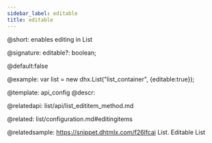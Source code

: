 ```yaml
---
sidebar_label: editable
title: editable
---          
```


@short: enables editing in List

@signature:  editable?: boolean;

@default:false

@example: 
var list = new dhx.List("list_container", {editable:true});


@template:	api_config
@descr: 


@relatedapi:
list/api/list_edititem_method.md

@related: list/configuration.md#editingitems

@relatedsample:
https://snippet.dhtmlx.com/f26lfcai	List. Editable List